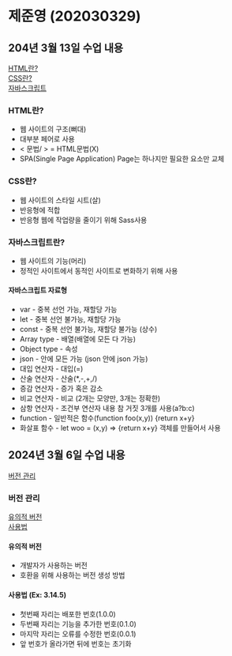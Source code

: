 # 제준영 (202030329)

## 204년 3월 13일 수업 내용

[HTML란?](#html란)  
[CSS란?](#css란)  
[자바스크립트](#자바스크립트란)

### HTML란?
- 웹 사이트의 구조(뻐대)
- 대부분 페어로 사용
- < 문법/ > = HTML문법(X)
- SPA(Single Page Application) Page는 하나지만 필요한 요소만 교체

### CSS란?
- 웹 사이트의 스타일 시트(살)
- 반응형에 적합
- 반응형 웹에 작업량을 줄이기 위해 Sass사용

### 자바스크립트란?
- 웹 사이트의 기능(머리)
- 정적인 사이트에서 동적인 사이트로 변화하기 위해 사용

#### 자바스크립트 자료형
- var - 중복 선언 가능, 재할당 가능
- let -  중복 선언 불가능, 재할당 가능
- const - 중복 선언 불가능, 재할당 불가능 (상수)
- Array type - 배열(배열에 모든 다 가능)
- Object type - 속성
- json - 안에 모든 가능 (json 안에 json 가능)
- 대입 연산자 - 대입(=)
- 산술 연산자 - 산술(*,-,+,/)
- 증감 연산자 - 증가 혹은 감소
- 비교 연산자 - 비교 (2개는 모양만, 3개는 정확한)
- 삼항 연산자 - 조건부 연산자 내용 참 거짓 3개를 사용(a?b:c)
- function - 일반적은 함수(function foo(x,y)) {return x+y}
- 화살표 함수 - let woo = (x,y) => {return x+y} 객체를 만들어서 사용

## 2024년 3월 6일 수업 내용
[버전 관리](#버전-관리)

### 버전 관리
[유의적 버전](#유의적-버전)  
[사용법](#사용법-ex-3145)

#### 유의적 버전 
- 개발자가 사용하는 버전
- 호환을 위해 사용하는 버전 생성 방법

#### 사용법 (Ex: 3.14.5)
- 첫번째 자리는 배포한 번호(1.0.0)
- 두번째 자리는 기능을 추가한 번호(0.1.0)
- 마지막 자리는 오류를 수정한 번호(0.0.1)
- 앞 번호가 올라가면 뒤에 번호는 초기화
